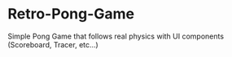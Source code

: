 # Retro-Pong-Game

Simple Pong Game that follows real physics with UI components (Scoreboard, Tracer, etc...)
